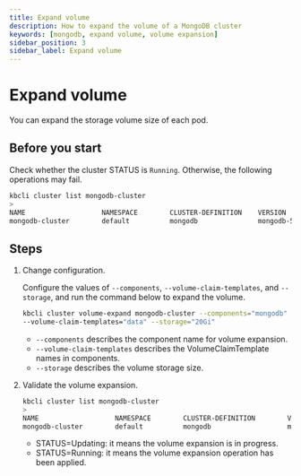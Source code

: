 ```yaml
---
title: Expand volume
description: How to expand the volume of a MongoDB cluster
keywords: [mongodb, expand volume, volume expansion]
sidebar_position: 3
sidebar_label: Expand volume
---
```


# Expand volume

You can expand the storage volume size of each pod.

## Before you start

Check whether the cluster STATUS is `Running`. Otherwise, the following operations may fail.

```bash
kbcli cluster list mongodb-cluster
>
NAME                   NAMESPACE        CLUSTER-DEFINITION    VERSION            TERMINATION-POLICY        STATUS         CREATED-TIME
mongodb-cluster        default          mongodb               mongodb-5.0        Delete                    Running        Apr 10,2023 16:20 UTC+0800
```

## Steps

1. Change configuration.

   Configure the values of `--components`, `--volume-claim-templates`, and `--storage`, and run the command below to expand the volume.

   ```bash
   kbcli cluster volume-expand mongodb-cluster --components="mongodb" \
   --volume-claim-templates="data" --storage="20Gi"
   ```

   - `--components` describes the component name for volume expansion.
   - `--volume-claim-templates` describes the VolumeClaimTemplate names in components.
   - `--storage` describes the volume storage size.

2. Validate the volume expansion.

   ```bash
   kbcli cluster list mongodb-cluster
   >
   NAME                   NAMESPACE        CLUSTER-DEFINITION        VERSION            TERMINATION-POLICY        STATUS          CREATED-TIME
   mongodb-cluster        default          mongodb                   mongodb-5.0        Delete                    Updating        Apr 10,2023 16:27 UTC+0800
   ```

   * STATUS=Updating: it means the volume expansion is in progress.
   * STATUS=Running: it means the volume expansion operation has been applied.
